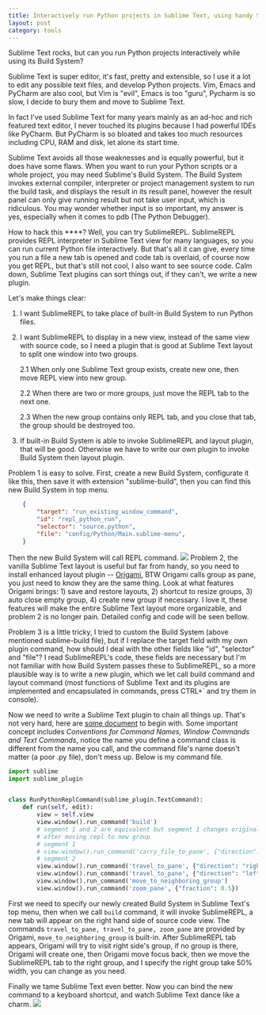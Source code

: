 ```yaml
---
title: Interactively run Python projects in Sublime Text, using handy SublimeREPL
layout: post
category: tools
---
```


Sublime Text rocks, but can you run Python projects interactively while using its Build System?

<!--more-->

Sublime Text is super editor, it's fast, pretty and extensible, so I use it a lot to edit any possible text files, and develop Python projects. Vim, Emacs and PyCharm are also cool, but Vim is "evil", Emacs is too "guru", Pycharm is so slow, I decide to bury them and move to Sublime Text. 

In fact I've used Sublime Text for many years mainly as an ad-hoc and rich featured text editor, I never touched its plugins because I had powerful IDEs like PyCharm. But PyCharm is so bloated and takes too much resources including CPU, RAM and disk, let alone its start time. 

Sublime Text avoids all those weaknesses and is equally powerful, but it does have some flaws. When you want to run your Python scripts or a whole project, you may need Sublime's Build System. The Build System invokes external compiler, interpreter or project management system to run the build task, and displays the result in its result panel, however the result panel can only give running result but not take user input, which is ridiculous. You may wonder whether input is so important, my answer is yes, especially when it comes to pdb (The Python Debugger).

How to hack this ****? Well, you can try SublimeREPL. SublimeREPL provides REPL interpreter in Sublime Text view for many languages, so you can run current Python file interactively. But that's all it can give, every time you run a file a new tab is opened and code tab is overlaid, of course now you get REPL, but that's still not cool, I also want to see source code. Calm down, Sublime Text plugins can sort things out, if they can't, we write a new plugin.

Let's make things clear:

1. I want SublimeREPL to take place of built-in Build System to run Python files.

2. I want SublimeREPL to display in a new view, instead of the same view with source code, so I need a plugin that is good at Sublime Text layout to split one window into two groups.

    2.1 When only one Sublime Text group exists, create new one, then move REPL view into new group.

    2.2 When there are two or more groups, just move the REPL tab to the next one.

    2.3 When the new group contains only REPL tab, and you close that tab, the group should be destroyed too.

3. If built-in Build System is able to invoke SublimeREPL and layout plugin, that will be good. Otherwise we have to write our own plugin to invoke Build System then layout plugin.

Problem 1 is easy to solve. First, create a new Build System, configurate it like this, then save it with extension "sublime-build", then you can find this new Build System in top menu.

```json
    {
        "target": "run_existing_window_command", 
        "id": "repl_python_run",
        "selector": "source.python",
        "file": "config/Python/Main.sublime-menu",
    }
```

Then the new Build System will call REPL command.
![](http://7u2owr.com1.z0.glb.clouddn.com/repl_in_same_group.gif)
Problem 2, the vanilla Sublime Text layout is useful but far from handy, so you need to install enhanced layout plugin -- [Origami](https://github.com/SublimeText/Origami), BTW Origami calls group as pane, you just need to know they are the same thing. Look at what features Origami brings: 1) save and restore layouts, 2) shortcut to resize groups, 3) auto close empty group, 4) create new group if necessary. I love it, these features will make the entire Sublime Text layout more organizable, and problem 2 is no longer pain. Detailed config and code will be seen bellow.

Problem 3 is a little tricky, I tried to custom the Build System (above mentioned sublime-build file), but if I replace the target field with my own plugin command, how should I deal with the other fields like "id", "selector" and "file"? I read SublimeREPL's code, these fields are necessary but I'm not familiar with how Build System passes these to SublimeREPL, so a more plausible way is to write a new plugin, which we let call build command and layout command (most functions of Sublime Text and its plugins are implemented and encapsulated in commands, press CTRL+` and try them in console).

Now we need to write a Sublime Text plugin to chain all things up. That's not very hard, here are [some document](http://docs.sublimetext.info/en/latest/extensibility/plugins.html) to begin with. Some important concept includes *Conventions for Command Names, Window Commands and Text Commands*, notice the name you define a command class is different from the name you call, and the command file's name doesn't matter (a poor .py file), don't mess up. Below is my command file.

```python
import sublime
import sublime_plugin


class RunPythonReplCommand(sublime_plugin.TextCommand): 
    def run(self, edit):
        view = self.view
        view.window().run_command('build')
        # segment 1 and 2 are equivalent but segment 1 changes original view's focus
        # after moving repl to new group
        # segment 1
        # view.window().run_command('carry_file_to_pane', {"direction": "right"})
        # segment 2
        view.window().run_command('travel_to_pane', {"direction": "right"})
        view.window().run_command('travel_to_pane', {"direction": "left"})
        view.window().run_command('move_to_neighboring_group')
        view.window().run_command('zoom_pane', {"fraction": 0.5})
```

First we need to specify our newly created Build System in Sublime Text's top menu, then when we call `build` command, it will invoke SublimeREPL, a new tab will appear on the right hand side of source code view. The commands `travel_to_pane, travel_to_pane, zoom_pane` are provided by Origami, `move_to_neighboring_group` is built-in. After SublimeREPL tab appears, Origami will try to visit right side's group, if no group is there, Origami will create one, then Origami move focus back, then we move the SublimeREPL tab to the right group, and I specify the right group take 50% width, you can change as you need.

Finally we tame Sublime Text even better. Now you can bind the new command to a keyboard shortcut, and watch Sublime Text dance like a charm.
![](http://7u2owr.com1.z0.glb.clouddn.com/repl_in_new_group.gif)
